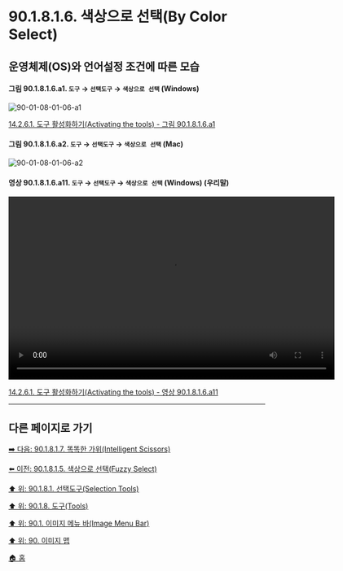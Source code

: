 # 90.1.8.1.6. 색상으로 선택(By Color Select)
## 운영체제(OS)와 언어설정 조건에 따른 모습

<a id="90-01-08-01-06-a1"></a>

#### 그림 90.1.8.1.6.a1. `도구` → `선택도구` → `색상으로 선택` (Windows)
![90-01-08-01-06-a1](https://github.com/wonder13662/gimp/assets/15767104/54f24a46-c05e-4560-8f2c-97d9ca21b0d0)

[14.2.6.1. 도구 활성화하기(Activating the tools) - 그림 90.1.8.1.6.a1](./14-02-06-01-activating_the_tool.md#90-01-08-01-06-a1)

<a id="90-01-08-01-06-a2"></a>

#### 그림 90.1.8.1.6.a2. `도구` → `선택도구` → `색상으로 선택` (Mac)
![90-01-08-01-06-a2](https://github.com/wonder13662/gimp/assets/15767104/e71615fd-589f-4d6b-af34-5b804303548e)

<a id="90-01-08-01-06-a11"></a>

#### 영상 90.1.8.1.6.a11. `도구` → `선택도구` → `색상으로 선택` (Windows) (우리말)
<video controls="controls" width="640" height="360" src="https://github.com/wonder13662/gimp/assets/15767104/68f7a520-e0ee-4783-b3ad-98463c761e87"></video>

[14.2.6.1. 도구 활성화하기(Activating the tools) - 영상 90.1.8.1.6.a11](./14-02-06-01-activating_the_tool.md#90-01-08-01-06-a11)

***

## 다른 페이지로 가기

[➡️ 다음: 90.1.8.1.7. 똑똑한 가위(Intelligent Scissors)](./90-01-08-01-07-intelligent_scissors.md)

[⬅️ 이전: 90.1.8.1.5. 색상으로 선택(Fuzzy Select)](./90-01-08-01-05-fuzzy_select.md)

[⬆️ 위: 90.1.8.1. 선택도구(Selection Tools)](./90-01-08-01-00-selection_tools.md)

[⬆️ 위: 90.1.8. 도구(Tools)](./90-01-08-00-tools.md)

[⬆️ 위: 90.1. 이미지 메뉴 바(Image Menu Bar)](./90-01-00-image-menu-bar.md)

[⬆️ 위: 90. 이미지 맵](./90-00-image-map.md)

[🏠 홈](./00-home.md)
